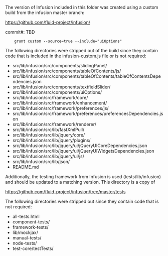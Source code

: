 The version of Infusion included in this folder was created using a custom build from the infusion master branch:

https://github.com/fluid-project/infusion/

commit#: TBD

```
    grunt custom --source=true --include="uiOptions"
```

The following directories were stripped out of the build since they contain code that is included in the infusion-custom.js file or is not required:

* src/lib/infusion/src/components/slidingPanel/
* src/lib/infusion/src/components/tableOfContents/js/
* src/lib/infusion/src/components/tableOfContents/tableOfContentsDependencies.json
* src/lib/infusion/src/components/textfieldSlider/
* src/lib/infusion/src/components/uiOptions/
* src/lib/infusion/src/framework/core/
* src/lib/infusion/src/framework/enhancement/
* src/lib/infusion/src/framework/preferences/js/
* src/lib/infusion/src/framework/preferences/preferencesDependencies.json
* src/lib/infusion/src/framework/renderer/
* src/lib/infusion/src/lib/fastXmlPull/
* src/lib/infusion/src/lib/jquery/core/
* src/lib/infusion/src/lib/jquery/plugins/
* src/lib/infusion/src/lib/jquery/ui/jQueryUICoreDependencies.json
* src/lib/infusion/src/lib/jquery/ui/jQueryUIWidgetsDependencies.json
* src/lib/infusion/src/lib/jquery/ui/js/
* src/lib/infusion/src/lib/json/
* README.md

Additionally, the testing framework from Infusion is used (tests/lib/infusion) and should be updated to a matching version. This directory is a copy of

https://github.com/fluid-project/infusion/tree/master/tests

The following directories were stripped out since they contain code that is not required:

* all-tests.html
* component-tests/
* framework-tests/
* lib/mockjax/
* manual-tests/
* node-tests/
* test-core/testTests/
